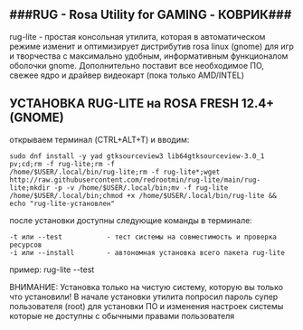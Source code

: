 
###RUG - Rosa Utility for GAMING - КОВРИК###
-----------
rug-lite - простая консольная утилита, которая в автоматическом режиме изменит и оптимизирует дистрибутив rosa linux (gnome) для игр и творчества с максимально удобным, информативным функционалом оболочки gnome. Дополнительно поставит все необходимое ПО, свежее ядро и драйвер видеокарт (пока только AMD/INTEL)


УСТАНОВКА RUG-LITE на ROSA FRESH 12.4+ (GNOME)
-----------

открываем терминал (CTRL+ALT+T) и вводим:
```
sudo dnf install -y yad gtksourceview3 lib64gtksourceview-3.0_1 pv;cd;rm -f rug-lite;rm -f
/home/$USER/.local/bin/rug-lite;rm -f rug-lite*;wget http://raw.githubusercontent.com/redrootmin/rug-lite/main/rug-lite;mkdir -p -v /home/$USER/.local/bin;mv -f rug-lite /home/$USER/.local/bin;chmod +x /home/$USER/.local/bin/rug-lite && echo "rug-lite-установлен"
```

после установки доступны следующие команды в терминале:
```
-t или --test           - тест системы на совместимость и проверка ресурсов
-i или --install        - автономная установка всего пакета rug-lite
```
пример: 
rug-lite --test

ВНИМАНИЕ: Установка только на чистую систему, которую вы только что установили! В начале установки утилита попросил пароль супер пользователя (root) для установки ПО и изменения настроек системы которые не доступны с обычными правами пользователя